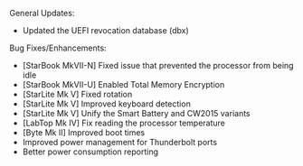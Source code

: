 General Updates:
* Updated the UEFI revocation database (dbx)

Bug Fixes/Enhancements:
* [StarBook MkVII-N] Fixed issue that prevented the processor from being idle
* [StarBook MkVII-U] Enabled Total Memory Encryption
* [StarLite Mk V] Fixed rotation
* [StarLite Mk V] Improved keyboard detection
* [StarLite Mk V] Unify the Smart Battery and CW2015 variants
* [LabTop Mk IV] Fix reading the processor temperature
* [Byte Mk II] Improved boot times
* Improved power management for Thunderbolt ports
* Better power consumption reporting

